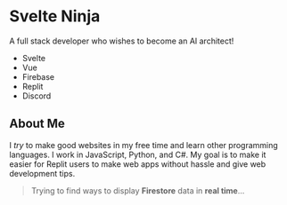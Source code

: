 # Svelte Ninja
A full stack developer who wishes to become an AI architect!
- Svelte
- Vue
- Firebase
- Replit
- Discord

## About Me
I *try* to make good websites in my free time and learn other programming languages. I work in JavaScript, Python, and C#. My goal is to make it easier for Replit users to make web apps without hassle and give web development tips. 
> Trying to find ways to display **Firestore** data in **real time**...
